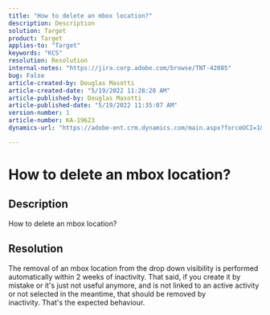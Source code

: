 ```yaml
---
title: "How to delete an mbox location?"
description: Description
solution: Target
product: Target
applies-to: "Target"
keywords: "KCS"
resolution: Resolution
internal-notes: "https://jira.corp.adobe.com/browse/TNT-42085"
bug: False
article-created-by: Douglas Masotti
article-created-date: "5/19/2022 11:28:20 AM"
article-published-by: Douglas Masotti
article-published-date: "5/19/2022 11:35:07 AM"
version-number: 1
article-number: KA-19623
dynamics-url: "https://adobe-ent.crm.dynamics.com/main.aspx?forceUCI=1&pagetype=entityrecord&etn=knowledgearticle&id=09bdf6c7-66d7-ec11-a7b5-000d3a3add22"

---
```

# How to delete an mbox location?

## Description

How to delete an mbox location?

## Resolution


The removal of an mbox location from the drop down visibility is performed automatically within 2 weeks of inactivity. That said, if you create it by mistake or it's just not useful anymore, and is not linked to an active activity or not selected in the meantime, that should be removed by inactivity. That's the expected behaviour.
